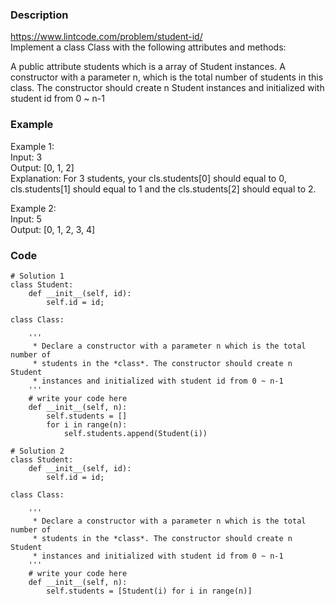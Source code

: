 ### Description
https://www.lintcode.com/problem/student-id/ \
Implement a class Class with the following attributes and methods:

A public attribute students which is a array of Student instances.
A constructor with a parameter n, which is the total number of students in this class. The constructor should create n Student instances and initialized with student id from 0 ~ n-1

### Example
Example 1:\
Input: 3\
Output: [0, 1, 2]\
Explanation: For 3 students, your cls.students[0] should equal to 0, cls.students[1] should equal to 1 and the cls.students[2] should equal to 2.

Example 2:\
Input: 5\
Output: [0, 1, 2, 3, 4]

### Code
```
# Solution 1
class Student:
    def __init__(self, id):
        self.id = id;

class Class:

    '''
     * Declare a constructor with a parameter n which is the total number of
     * students in the *class*. The constructor should create n Student
     * instances and initialized with student id from 0 ~ n-1
    '''
    # write your code here
    def __init__(self, n):
        self.students = []
        for i in range(n): 
            self.students.append(Student(i))

# Solution 2
class Student:
    def __init__(self, id):
        self.id = id;

class Class:

    '''
     * Declare a constructor with a parameter n which is the total number of
     * students in the *class*. The constructor should create n Student
     * instances and initialized with student id from 0 ~ n-1
    '''
    # write your code here
    def __init__(self, n):
        self.students = [Student(i) for i in range(n)]
```
